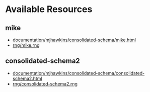 
# Available Resources


## mike

- [documentation/mjhawkins/consolidated-schema/mike.html](documentation/mjhawkins/consolidated-schema/mike.html)
- [rng/mike.rng](rng/mike.rng)

## consolidated-schema2

- [documentation/mjhawkins/consolidated-schema/consolidated-schema2.html](documentation/mjhawkins/consolidated-schema/consolidated-schema2.html)
- [rng/consolidated-schema2.rng](rng/consolidated-schema2.rng)
